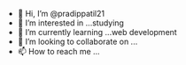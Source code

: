 - 👋 Hi, I’m @pradippatil21
- 👀 I’m interested in ...studying 
- 🌱 I’m currently learning ...web development
- 💞️ I’m looking to collaborate on ...
- 📫 How to reach me ...

<!---
pradippatil21/pradippatil21 is a ✨ special ✨ repository because its `README.md` (this file) appears on your GitHub profile.
You can click the Preview link to take a look at your changes.
--->
